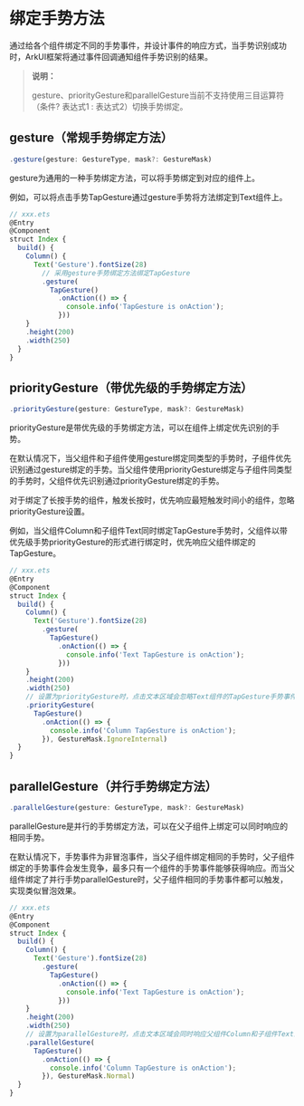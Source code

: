 # 绑定手势方法
<!--Kit: ArkUI-->
<!--Subsystem: ArkUI-->
<!--Owner: @jiangtao92-->
<!--Designer: @piggyguy-->
<!--Tester: @songyanhong-->
<!--Adviser: @HelloCrease-->


通过给各个组件绑定不同的手势事件，并设计事件的响应方式，当手势识别成功时，ArkUI框架将通过事件回调通知组件手势识别的结果。

>  **说明：**
>
>  gesture、priorityGesture和parallelGesture当前不支持使用三目运算符（条件? 表达式1 : 表达式2）切换手势绑定。

## gesture（常规手势绑定方法）


```ts
.gesture(gesture: GestureType, mask?: GestureMask)
```

gesture为通用的一种手势绑定方法，可以将手势绑定到对应的组件上。

例如，可以将点击手势TapGesture通过gesture手势将方法绑定到Text组件上。


```ts
// xxx.ets
@Entry
@Component
struct Index {
  build() {
    Column() {
      Text('Gesture').fontSize(28)
        // 采用gesture手势绑定方法绑定TapGesture
        .gesture(
          TapGesture()
            .onAction(() => {
              console.info('TapGesture is onAction');
            }))
    }
    .height(200)
    .width(250)
  }
}
```


## priorityGesture（带优先级的手势绑定方法）


```ts
.priorityGesture(gesture: GestureType, mask?: GestureMask)
```

priorityGesture是带优先级的手势绑定方法，可以在组件上绑定优先识别的手势。

在默认情况下，当父组件和子组件使用gesture绑定同类型的手势时，子组件优先识别通过gesture绑定的手势。当父组件使用priorityGesture绑定与子组件同类型的手势时，父组件优先识别通过priorityGesture绑定的手势。

对于绑定了长按手势的组件，触发长按时，优先响应最短触发时间小的组件，忽略priorityGesture设置。

例如，当父组件Column和子组件Text同时绑定TapGesture手势时，父组件以带优先级手势priorityGesture的形式进行绑定时，优先响应父组件绑定的TapGesture。



```ts
// xxx.ets
@Entry
@Component
struct Index {
  build() {
    Column() {
      Text('Gesture').fontSize(28)
        .gesture(
          TapGesture()
            .onAction(() => {
              console.info('Text TapGesture is onAction');
            }))
    }
    .height(200)
    .width(250)
    // 设置为priorityGesture时，点击文本区域会忽略Text组件的TapGesture手势事件，优先响应父组件Column的TapGesture手势事件
    .priorityGesture(
      TapGesture()
        .onAction(() => {
          console.info('Column TapGesture is onAction');
        }), GestureMask.IgnoreInternal)
  }
}
```


## parallelGesture（并行手势绑定方法）


```ts
.parallelGesture(gesture: GestureType, mask?: GestureMask)
```

parallelGesture是并行的手势绑定方法，可以在父子组件上绑定可以同时响应的相同手势。

在默认情况下，手势事件为非冒泡事件，当父子组件绑定相同的手势时，父子组件绑定的手势事件会发生竞争，最多只有一个组件的手势事件能够获得响应。而当父组件绑定了并行手势parallelGesture时，父子组件相同的手势事件都可以触发，实现类似冒泡效果。



```ts
// xxx.ets
@Entry
@Component
struct Index {
  build() {
    Column() {
      Text('Gesture').fontSize(28)
        .gesture(
          TapGesture()
            .onAction(() => {
              console.info('Text TapGesture is onAction');
            }))
    }
    .height(200)
    .width(250)
    // 设置为parallelGesture时，点击文本区域会同时响应父组件Column和子组件Text的TapGesture手势事件
    .parallelGesture(
      TapGesture()
        .onAction(() => {
          console.info('Column TapGesture is onAction');
        }), GestureMask.Normal)
  }
}
```
